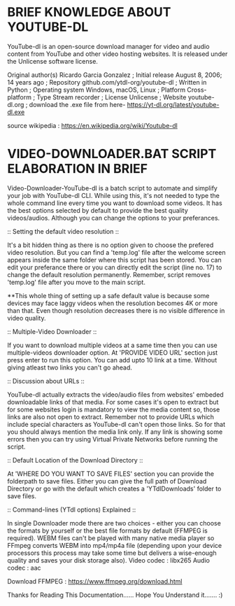 BRIEF KNOWLEDGE ABOUT YOUTUBE-DL
==================================

YouTube-dl is an open-source download manager for video and audio content from YouTube and other video hosting websites. It is released under the Unlicense software license.

Original author(s)	Ricardo Garcia Gonzalez ;
Initial release	August 8, 2006; 14 years ago ;
Repository	github.com/ytdl-org/youtube-dl ;
Written in	Python ;
Operating system	Windows, macOS, Linux ;
Platform	Cross-platform ;
Type	Stream recorder ;
License	Unlicense ;
Website	youtube-dl.org ;
download the .exe file from here- https://yt-dl.org/latest/youtube-dl.exe

source wikipedia : https://en.wikipedia.org/wiki/Youtube-dl

VIDEO-DOWNLOADER.BAT SCRIPT ELABORATION IN BRIEF
=================================================

Video-Downloader-YouTube-dl is a batch script to automate and simplify your job with YouTube-dl CLI. While using this, it's not needed to type the whole command line every time you want to download some videos. It has the best options selected by default to provide the best quality videos/audios. Although you can change the options to your preferances.

:: Setting the default video resolution ::

It's a bit hidden thing as there is no option given to choose the prefered video resolution. But you can find a 'temp.log' file after the welcome screen appears inside the same folder where this script has been stored. You can edit your preferance there or you can directly edit the script (line no. 17) to change the default resolution permanently.
Remember, script removes 'temp.log' file after you move to the main script.

**This whole thing of setting up a safe default value is because some devices may face laggy videos when the resolution becomes 4K or more than that. Even though resolution decreases there is no visible difference in video quality.

:: Multiple-Video Downloader ::

If you want to download multiple videos at a same time then you can use multiple-videos downloader option.
At 'PROVIDE VIDEO URL' section just press enter to run this option. You can add upto 10 link at a time. Without giving atleast two links you can't go ahead.

:: Discussion about URLs ::

YouTube-dl actually extracts the video/audio files from websites' embeded downloadable links of that media. For some cases it's open to extract but for some websites login is mandatory to view the media content so, those links are also not open to extract. 
Remember not to provide URLs which include special characters as YouTube-dl can't open those links. So for that you should always mention the media link only.
If any link is showing some errors then you can try using Virtual Private Networks before running the script.

:: Default Location of the Download Directory ::

At 'WHERE DO YOU WANT TO SAVE FILES' section you can provide the folderpath to save files.
Either you can give the full path of Download Directory or go with the default which creates a 'YTdlDownloads' folder to save files.

:: Command-lines (YTdl options) Explained ::

In single Downloader mode there are two choices - either you can choose the formats by yourself or the best file formats by default (FFMPEG is required).
WEBM files can't be played with many native media player so FFmpeg converts WEBM into mp4/mp4a file (depending upon your device processors this process may take some time but delivers a wise-enough quality and saves your disk storage also).
Video codec : libx265
Audio codec : aac

Download FFMPEG : https://www.ffmpeg.org/download.html

Thanks for Reading This Documentation...... Hope You Understand it....... :)     
